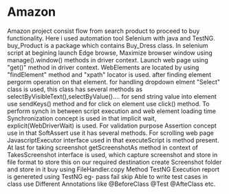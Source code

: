 # Amazon
Amazon project consist flow from search product to proceed to buy functionality.
Here i used automation tool Selenium with java and TestNG.
buy_Product is a package which contains Buy_Dress class.
In selenium script at begining launch Edge browse, Maximize browser window using manage().window() methods in driver context.
Launch web page using "get()" method in driver context.
WebElements are located by using "findElement" method and "xpath" locator is used.
after finding element pergorm operation on that element.
for handling dropdown elment "Select" class is used, this class has several methods as selectByVisibleText(),selectByValue()....
for send string  value into element use sendKeys() method and for click on element use click() method.
To perform synch in between script execution and web element loading time Synchronization concept is used in that implicit wait, explicit(WebDriverWait) is used.
For validation purpose Assertion concept use in that SoftAssert use it has several methods.
For scrolling web page JavascriptExecutor interface used in that executeScript is method present.
At last for taking screenshot getScreenshotAs method in context of TakesScreenshot interface is used, which capture screenshot and store in file format to store this on our required destination create Screenshot folder and store in it buy using FileHandler.copy Method
TestNG
Execution report is genereted using TestNG eg- pass fail skip 
Able to write test cases in class
use Different Annotations like @BeforeClass @Test @AfteClass etc.

